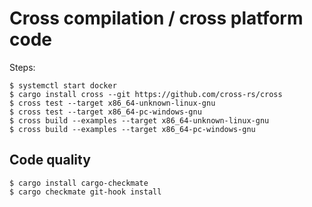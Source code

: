 # Cross compilation / cross platform code

Steps:

```
$ systemctl start docker
$ cargo install cross --git https://github.com/cross-rs/cross
$ cross test --target x86_64-unknown-linux-gnu
$ cross test --target x86_64-pc-windows-gnu
$ cross build --examples --target x86_64-unknown-linux-gnu
$ cross build --examples --target x86_64-pc-windows-gnu
```

## Code quality

```
$ cargo install cargo-checkmate
$ cargo checkmate git-hook install
```